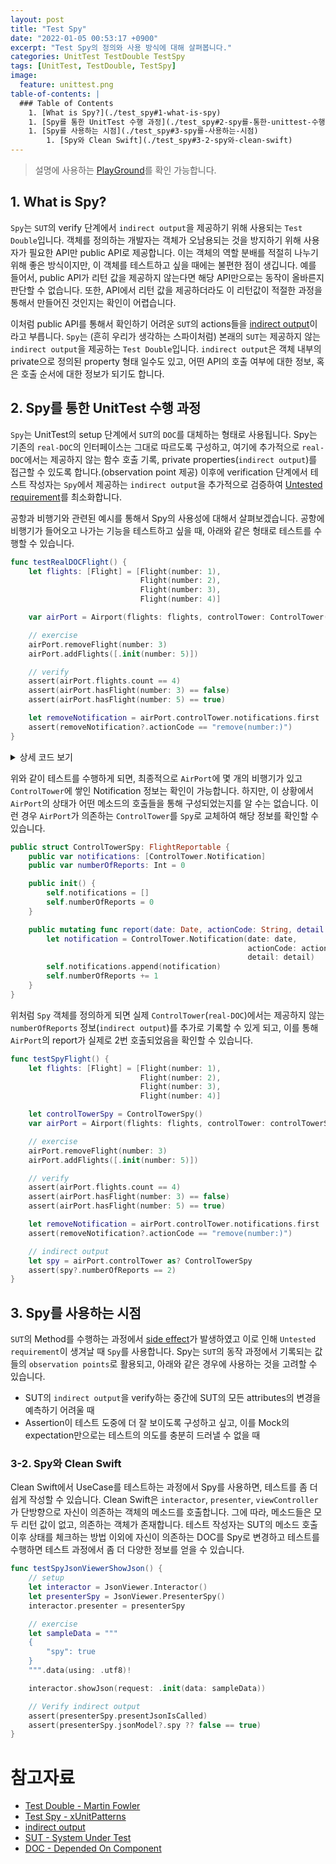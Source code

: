 ```yaml
---
layout: post
title: "Test Spy"
date: "2022-01-05 00:53:17 +0900"
excerpt: "Test Spy의 정의와 사용 방식에 대해 살펴봅니다."
categories: UnitTest TestDouble TestSpy
tags: [UnitTest, TestDouble, TestSpy]
image:
  feature: unittest.png
table-of-contents: |
  ### Table of Contents  
    1. [What is Spy?](./test_spy#1-what-is-spy)
    1. [Spy를 통한 UnitTest 수행 과정](./test_spy#2-spy를-통한-unittest-수행-과정)
    1. [Spy를 사용하는 시점](./test_spy#3-spy를-사용하는-시점)
        1. [Spy와 Clean Swift](./test_spy#3-2-spy와-clean-swift)
---
```

    
> 설명에 사용하는 [PlayGround](https://github.com/hcn1519/TestDoublePlayGround)를 확인 가능합니다.

## 1. What is Spy?

`Spy`는 `SUT`의 verify 단계에서 `indirect output`을 제공하기 위해 사용되는 `Test Double`입니다. 객체를 정의하는 개발자는 객체가 오남용되는 것을 방지하기 위해 사용자가 필요한 API만 public API로 제공합니다. 이는 객체의 역할 분배를 적절히 나누기 위해 좋은 방식이지만, 이 객체를 테스트하고 싶을 때에는 불편한 점이 생깁니다. 예를 들어서, public API가 리턴 값을 제공하지 않는다면 해당 API만으로는 동작이 올바른지 판단할 수 없습니다. 또한, API에서 리턴 값을 제공하더라도 이 리턴값이 적절한 과정을 통해서 만들어진 것인지는 확인이 어렵습니다.

이처럼 public API를 통해서 확인하기 어려운 `SUT`의 actions들을 [indirect output](http://xunitpatterns.com/indirect%20output.html)이라고 부릅니다. `Spy`는 (흔히 우리가 생각하는 스파이처럼) 본래의 `SUT`는 제공하지 않는 `indirect output`을 제공하는 `Test Double`입니다. `indirect output`은 객체 내부의 private으로 정의된 property 형태 일수도 있고, 어떤 API의 호출 여부에 대한 정보, 혹은 호출 순서에 대한 정보가 되기도 합니다.

## 2. Spy를 통한 UnitTest 수행 과정

`Spy`는 UnitTest의 setup 단계에서 `SUT`의 `DOC`를 대체하는 형태로 사용됩니다. Spy는 기존의 `real-DOC`의 인터페이스는 그대로 따르도록 구성하고, 여기에 추가적으로 `real-DOC`에서는 제공하지 않는 함수 호출 기록, private properties(`indirect output`)를 접근할 수 있도록 합니다.(observation point 제공) 이후에 verification 단계에서 테스트 작성자는 `Spy`에서 제공하는 `indirect output`을 추가적으로 검증하여 [Untested requirement](http://xunitpatterns.com/Production%20Bugs.html#Untested%20Requirement)를 최소화합니다.

공항과 비행기와 관련된 예시를 통해서 Spy의 사용성에 대해서 살펴보겠습니다. 공항에 비행기가 들어오고 나가는 기능을 테스트하고 싶을 때, 아래와 같은 형태로 테스트를 수행할 수 있습니다.

```swift
func testRealDOCFlight() {
    let flights: [Flight] = [Flight(number: 1),
                             Flight(number: 2),
                             Flight(number: 3),
                             Flight(number: 4)]

    var airPort = Airport(flights: flights, controlTower: ControlTower())

    // exercise
    airPort.removeFlight(number: 3)
    airPort.addFlights([.init(number: 5)])

    // verify
    assert(airPort.flights.count == 4)
    assert(airPort.hasFlight(number: 3) == false)
    assert(airPort.hasFlight(number: 5) == true)

    let removeNotification = airPort.controlTower.notifications.first
    assert(removeNotification?.actionCode == "remove(number:)")
}
```

<details>
    <summary>상세 코드 보기</summary>

{% highlight swift %}
import Foundation

public struct Flight {
    public let number: Int

    public init(number: Int) {
        self.number = number
    }
}

public protocol FlightManagable {
    var flights: [Flight] { get set }
    var controlTower: FlightReportable { get set }
    mutating func removeFlight(number: Int)
    func hasFlight(number: Int) -> Bool
}

public protocol FlightReportable {
    var notifications: [ControlTower.Notification] { get }
    mutating func report(date: Date, actionCode: String, detail: Any?)
}

public struct ControlTower: FlightReportable {
    public struct Notification {
        public var date: Date
        public var actionCode: String
        public var detail: Any?
    }

    public var notifications: [ControlTower.Notification] = []

    public init() {
        self.notifications = []
    }

    public mutating func report(date: Date, actionCode: String, detail: Any?) {
        let notification = ControlTower.Notification(date: date, actionCode: actionCode, detail: detail)
        self.notifications.append(notification)
    }
}

public struct Airport: FlightManagable {
    public var flights: [Flight] = []
    public var controlTower: FlightReportable

    public init(flights: [Flight], controlTower: FlightReportable) {
        self.flights = flights
        self.controlTower = controlTower
    }

    public mutating func addFlights(_ flights: [Flight]) {
        self.flights.append(contentsOf: flights)
        controlTower.report(date: Date(), actionCode: "add(flights:)", detail: nil)
    }

    public mutating func removeFlight(number: Int) {
        let filteredFlight = flights.filter { $0.number != number }
        self.flights = filteredFlight
        controlTower.report(date: Date(), actionCode: "remove(number:)", detail: number)
    }

    public func hasFlight(number: Int) -> Bool {
        return flights.contains(where: { $0.number == number })
    }
}
{% endhighlight %}

</details>

위와 같이 테스트를 수행하게 되면, 최종적으로 `AirPort`에 몇 개의 비행기가 있고 `ControlTower`에 쌓인 Notification 정보는 확인이 가능합니다. 하지만, 이 상황에서 `AirPort`의 상태가 어떤 메소드의 호출들을 통해 구성되었는지를 알 수는 없습니다. 이런 경우 `AirPort`가 의존하는 `ControlTower`를 `Spy`로 교체하여 해당 정보를 확인할 수 있습니다.

```swift
public struct ControlTowerSpy: FlightReportable {
    public var notifications: [ControlTower.Notification]
    public var numberOfReports: Int = 0

    public init() {
        self.notifications = []
        self.numberOfReports = 0
    }

    public mutating func report(date: Date, actionCode: String, detail: Any?) {
        let notification = ControlTower.Notification(date: date,
                                                     actionCode: actionCode,
                                                     detail: detail)
        self.notifications.append(notification)
        self.numberOfReports += 1
    }
}
```

위처럼 `Spy` 객체를 정의하게 되면 실제 `ControlTower`(`real-DOC`)에서는 제공하지 않는 `numberOfReports` 정보(`indirect output`)를 추가로 기록할 수 있게 되고, 이를 통해 `AirPort`의 report가 실제로 2번 호출되었음을 확인할 수 있습니다.

```swift
func testSpyFlight() {
    let flights: [Flight] = [Flight(number: 1),
                             Flight(number: 2),
                             Flight(number: 3),
                             Flight(number: 4)]

    let controlTowerSpy = ControlTowerSpy()
    var airPort = Airport(flights: flights, controlTower: controlTowerSpy)

    // exercise
    airPort.removeFlight(number: 3)
    airPort.addFlights([.init(number: 5)])

    // verify
    assert(airPort.flights.count == 4)
    assert(airPort.hasFlight(number: 3) == false)
    assert(airPort.hasFlight(number: 5) == true)

    let removeNotification = airPort.controlTower.notifications.first
    assert(removeNotification?.actionCode == "remove(number:)")

    // indirect output
    let spy = airPort.controlTower as? ControlTowerSpy
    assert(spy?.numberOfReports == 2)
}
```

## 3. Spy를 사용하는 시점

`SUT`의 Method를 수행하는 과정에서 [side effect](https://hcn1519.github.io/articles/2020-05/expression_statement#side-effect)가 발생하였고 이로 인해 `Untested requirement`이 생겨날 때 `Spy`를 사용합니다. Spy는 `SUT`의 동작 과정에서 기록되는 값들의 `observation points`로 활용되고, 아래와 같은 경우에 사용하는 것을 고려할 수 있습니다.

- SUT의 `indirect output`을 verify하는 중간에 SUT의 모든 attributes의 변경을 예측하기 어려울 때
- Assertion이 테스트 도중에 더 잘 보이도록 구성하고 싶고, 이를 Mock의 expectation만으로는 테스트의 의도를 충분히 드러낼 수 없을 때

### 3-2. Spy와 Clean Swift

Clean Swift에서 UseCase를 테스트하는 과정에서 Spy를 사용하면, 테스트를 좀 더 쉽게 작성할 수 있습니다. Clean Swift은 `interactor`, `presenter`, `viewController`가 단방향으로 자신이 의존하는 객체의 메소드를 호출합니다. 그에 따라, 메소드들은 모두 리턴 값이 없고, 의존하는 객체가 존재합니다. 테스트 작성자는 SUT의 메소드 호출 이후 상태를 체크하는 방법 이외에 자신이 의존하는 DOC를 Spy로 변경하고 테스트를 수행하면 테스트 과정에서 좀 더 다양한 정보를 얻을 수 있습니다.

```swift
func testSpyJsonViewerShowJson() {
    // setup
    let interactor = JsonViewer.Interactor()
    let presenterSpy = JsonViewer.PresenterSpy()
    interactor.presenter = presenterSpy

    // exercise
    let sampleData = """
    {
        "spy": true
    }
    """.data(using: .utf8)!

    interactor.showJson(request: .init(data: sampleData))

    // Verify indirect output
    assert(presenterSpy.presentJsonIsCalled)
    assert(presenterSpy.jsonModel?.spy ?? false == true)
}
```

# 참고자료

- [Test Double - Martin Fowler](https://martinfowler.com/bliki/TestDouble.html)
- [Test Spy - xUnitPatterns](http://xunitpatterns.com/Test%20Spy.html)
- [indirect output](http://xunitpatterns.com/indirect%20output.html)
- [SUT - System Under Test](http://xunitpatterns.com/SUT.html)
- [DOC - Depended On Component](http://xunitpatterns.com/DOC.html)